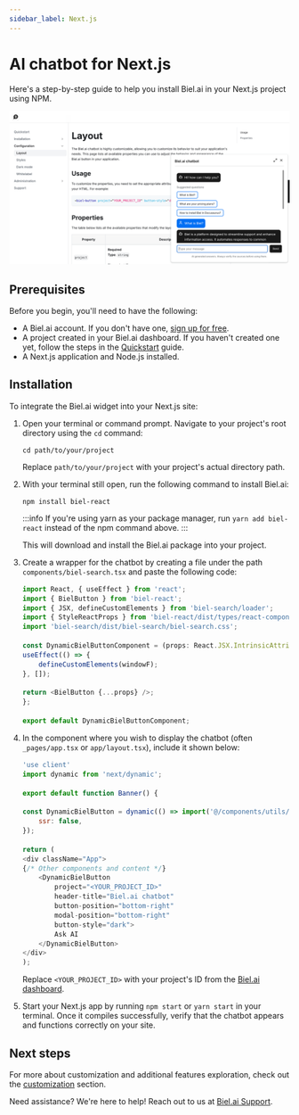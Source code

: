 ```yaml
---
sidebar_label: Next.js
---
```


# AI chatbot for Next.js

Here's a step-by-step guide to help you install Biel.ai in your Next.js project using NPM.

![Chatbot widget for docs](./images/biel-widget-docs.png)

## Prerequisites

Before you begin, you'll need to have the following:

- A Biel.ai account. If you don't have one, [sign up for free](https://app.biel.ai/accounts/signup/).
- A project created in your Biel.ai dashboard. If you haven't created one yet, follow the steps in the [Quickstart](../quickstart.md#2-create-a-project) guide.
- A Next.js application and Node.js installed.

## Installation

To integrate the Biel.ai widget into your Next.js site:

1. Open your terminal or command prompt. Navigate to your project's root directory using the `cd` command:

    ```console
    cd path/to/your/project
    ```
    
    Replace `path/to/your/project` with your project's actual directory path.

1. With your terminal still open, run the following command to install Biel.ai:

    ```console
    npm install biel-react
    ```

    :::info
    If you're using yarn as your package manager, run `yarn add biel-react` instead of the npm command above.
    :::

    This will download and install the Biel.ai package into your project.


1. Create a wrapper for the chatbot by creating a file under the path `components/biel-search.tsx` and paste the following code:

    ```ts
    import React, { useEffect } from 'react';
    import { BielButton } from 'biel-react';
    import { JSX, defineCustomElements } from 'biel-search/loader';
    import { StyleReactProps } from 'biel-react/dist/types/react-component-lib/interfaces';
    import 'biel-search/dist/biel-search/biel-search.css';

    const DynamicBielButtonComponent = (props: React.JSX.IntrinsicAttributes & JSX.BielButton & Omit<React.HTMLAttributes<HTMLBielButtonElement>, "style"> & StyleReactProps & React.RefAttributes<HTMLBielButtonElement>) => {
    useEffect(() => {
        defineCustomElements(windowF);
    }, []);

    return <BielButton {...props} />;
    };

    export default DynamicBielButtonComponent;
    ```

1. In the component where you wish to display the chatbot (often `_pages/app.tsx` or `app/layout.tsx`), include it shown below:

    ```js
    'use client'
    import dynamic from 'next/dynamic';

    export default function Banner() {

    const DynamicBielButton = dynamic(() => import('@/components/utils/biel-search'), {
        ssr: false,
    });  
    
    return (
    <div className="App">
    {/* Other components and content */}
        <DynamicBielButton
            project="<YOUR_PROJECT_ID>"
            header-title="Biel.ai chatbot"
            button-position="bottom-right"
            modal-position="bottom-right"
            button-style="dark">
            Ask AI
        </DynamicBielButton>
    </div>
    );
    ```

    Replace `<YOUR_PROJECT_ID>` with your project's ID from the [Biel.ai dashboard](../quickstart.md#2-create-a-project).

1. Start your Next.js app by running `npm start` or `yarn start` in your terminal. Once it compiles successfully, verify that the chatbot appears and functions correctly on your site.

## Next steps

For more about customization and additional features exploration, check out the [customization](/category/customization) section.

Need assistance? We're here to help! Reach out to us at [Biel.ai Support](https://biel.ai/contact).